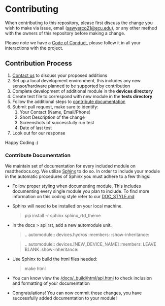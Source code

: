 # Contributing

When contributing to this repository, please first discuss the change you wish to make via issue,
email (sawyerco21@ecu.edu), or any other method with the owners of this repository before making a change. 

Please note we have a [Code of Conduct](https://github.com/ECU-Sensing/ecu-sensing/blob/main/CODE_OF_CONDUCT.md), please follow it in all your interactions with the project.

## Contribution Process

1. [Contact us](mailto:sawyerc21@ecu.edu) to discuss your proposed additions
2. Set up a local development environment, this includes any new sensor/hardware planned to be supported by contribution
3. Complete development of additional module in the **devices directory**
4. Create test file to correspond with new module in the **tests directory**
5. Follow the additional steps to [contribute documentation](#contribute-documentation)
6. Submit pull request, make sure to identify:
   1. Your Contact (Name, Email/Phone)
   2. Short Description of the change
   3. Screenshots of successfully run test
   4. Date of last test
7. Look out for our response
   
Happy Coding :) 
   


### Contribute Documentation
We maintain set of documentation for every included module on readthedocs.org. We utilize [Sphinx]() to do so. In order to include your module in the automatic procedures of Sphinx you must adhere to a few things:

- Follow proper styling when documenting module. This includes documenting every single module you plan to include. To find more information on this coding style refer to our [DOC_STYLE.md](https://github.com/ECU-Sensing/ecu-sensing/blob/main/docs/DOC_STYLE.md)
- Sphinx will need to be installed on your local machine.
    > pip install -r sphinx sphinx_rtd_theme
- In the docs > api.rst, add a new automodule unit.
  > .. automodule:: devices.hydros
   :members:
   :show-inheritance:

  > .. automodule:: devices.[NEW_DEVICE_NAME]
   :members: LEAVE BLANK
   :show-inheritance: 

- Use Sphinx to build the html files needed:
  > make html
- You can know view the [/docs/_build/html/api.html](https://github.com/ECU-Sensing/ecu-sensing/blob/main/docs/api.rst) to check inclusion and formatting of your documentation
- Congratulations! You can now commit those changes, you have successfully added documentation to your module!
  

